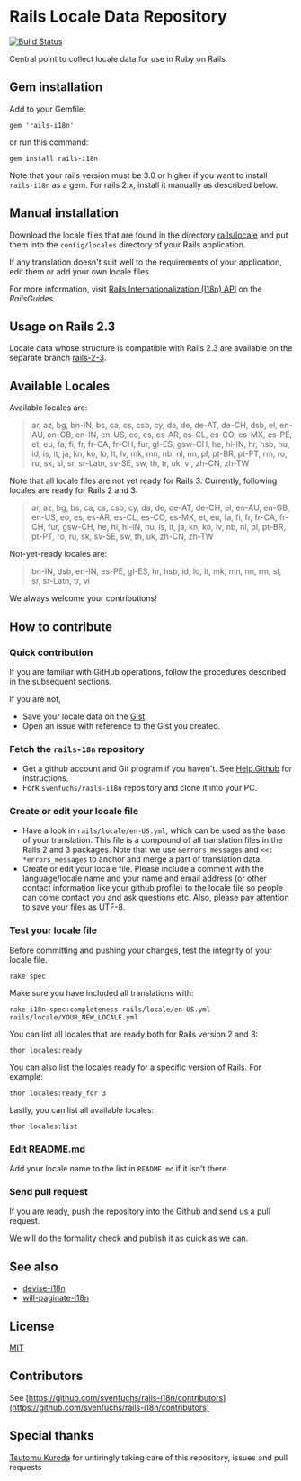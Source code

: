 Rails Locale Data Repository
============================

[![Build Status](https://secure.travis-ci.org/svenfuchs/rails-i18n.png)](http://travis-ci.org/svenfuchs/rails-i18n)

Central point to collect locale data for use in Ruby on Rails.

## Gem installation

Add to your Gemfile:

    gem 'rails-i18n'

or run this command:

    gem install rails-i18n

Note that your rails version must be 3.0 or higher if you want to install `rails-i18n` as a gem. For rails 2.x, install it manually as described below.

## Manual installation

Download the locale files that are found in the directory [rails/locale](http://github.com/svenfuchs/rails-i18n/tree/master/rails/locale/) and put them into the `config/locales` directory of your Rails application.

If any translation doesn't suit well to the requirements of your application, edit them or add your own locale files.

For more information, visit [Rails Internationalization (I18n) API](http://guides.rubyonrails.org/i18n.html) on the _RailsGuides._

## Usage on Rails 2.3

Locale data whose structure is compatible with Rails 2.3 are available on the separate branch [rails-2-3](https://github.com/svenfuchs/rails-i18n/tree/rails-2-3). 

## Available Locales

Available locales are:

> ar, az, bg, bn-IN, bs, ca, cs, csb, cy, da, de, de-AT, de-CH, dsb, el, en-AU, en-GB, en-IN, en-US, eo, es,
> es-AR, es-CL, es-CO, es-MX, es-PE, et, eu, fa, fi, fr, fr-CA, fr-CH, fur, gl-ES,
> gsw-CH, he, hi-IN, hr, hsb, hu, id, is, it, ja, kn, ko, lo, lt, lv, mk, mn, nb,
> nl, nn, pl, pt-BR, pt-PT, rm, ro, ru, sk, sl, sr, sr-Latn, sv-SE, sw, th,
> tr, uk, vi, zh-CN, zh-TW

Note that all locale files are not yet ready for Rails 3. Currently, following locales are ready for Rails 2 and 3:

> ar, az, bg, bs, ca, cs, csb, cy, da, de, de-AT, de-CH, el, en-AU, en-GB, en-US, eo, es, es-AR, es-CL, es-CO, es-MX, et,
> eu, fa, fi, fr, fr-CA, fr-CH, fur, gsw-CH, he, hi, hi-IN, hu, is, it, ja, kn, ko, lv, nb,
> nl, pl, pt-BR, pt-PT, ro, ru, sk, sv-SE, sw, th, uk, zh-CN, zh-TW

Not-yet-ready locales are:

> bn-IN, dsb, en-IN, es-PE, gl-ES, hr, hsb, id, lo, lt, mk, mn, nn, rm, sl, sr, sr-Latn, tr, vi

We always welcome your contributions!

## How to contribute

### Quick contribution

If you are familiar with GitHub operations, follow the procedures described in the subsequent sections.

If you are not,

* Save your locale data on the [Gist](http://gist.github.com).
* Open an issue with reference to the Gist you created.

### Fetch the `rails-18n` repository

* Get a github account and Git program if you haven't. See [Help.Github](http://help.github.com/) for instructions.
* Fork `svenfuchs/rails-i18n` repository and clone it into your PC.

### Create or edit your locale file

* Have a look in `rails/locale/en-US.yml`, which can be used as the base of your translation.
  This file is a compound of all translation files in the Rails 2 and 3 packages.
  Note that we use `&errors_messages` and `<<: *errors_messages` to anchor and merge a part of translation data.
* Create or edit your locale file.
  Please include a comment with the language/locale name and your name and email address (or other contact information like your github profile) to the locale file so people can come contact you and ask questions etc.
  Also, please pay attention to save your files as UTF-8.

### Test your locale file

Before committing and pushing your changes, test the integrity of your locale file.

    rake spec
	
Make sure you have included all translations with:

    rake i18n-spec:completeness rails/locale/en-US.yml rails/locale/YOUR_NEW_LOCALE.yml

You can list all locales that are ready both for Rails version 2 and 3:

    thor locales:ready

You can also list the locales ready for a specific version of Rails. For example:

    thor locales:ready_for 3

Lastly, you can list all available locales:

    thor locales:list

### Edit README.md

Add your locale name to the list in `README.md` if it isn't there.

### Send pull request

If you are ready, push the repository into the Github and send us a pull request.

We will do the formality check and publish it as quick as we can.

## See also

* [devise-i18n](https://github.com/tigrish/devise-i18n)
* [will-paginate-i18n](https://github.com/tigrish/will-paginate-i18n)

## License

[MIT](https://github.com/svenfuchs/rails-i18n/blob/master/MIT-LICENSE.txt)

## Contributors

See [https://github.com/svenfuchs/rails-i18n/contributors](https://github.com/svenfuchs/rails-i18n/contributors)

## Special thanks

[Tsutomu Kuroda](https://github.com/kuroda) for untiringly taking care of this repository, issues and pull requests
